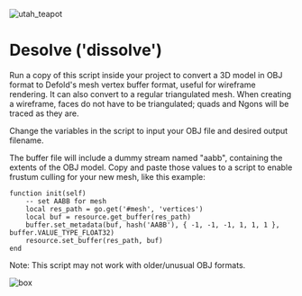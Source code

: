 ![utah_teapot](https://github.com/Wolfe2x7/Desolve/assets/72348938/1151225f-dd9f-4b3e-aa6c-c26b97ea1902)
# Desolve ('dissolve')
Run a copy of this script inside your project to convert a 3D model in OBJ format to Defold's mesh vertex buffer format, useful for wireframe rendering. It can also convert to a regular triangulated mesh. When creating a wireframe, faces do not have to be triangulated; quads and Ngons will be traced as they are.

Change the variables in the script to input your OBJ file and desired output filename.

The buffer file will include a dummy stream named "aabb", containing the extents of the OBJ model. Copy and paste those values to a script to enable frustum culling for your new mesh, like this example:
```
function init(self)
	-- set AABB for mesh
	local res_path = go.get('#mesh', 'vertices')
	local buf = resource.get_buffer(res_path)
	buffer.set_metadata(buf, hash('AABB'), { -1, -1, -1, 1, 1, 1 }, buffer.VALUE_TYPE_FLOAT32)
	resource.set_buffer(res_path, buf)
end
```

Note: This script may not work with older/unusual OBJ formats.

![box](https://github.com/Wolfe2x7/Desolve/assets/72348938/a9018291-340b-43a0-9218-a781ab89f23f)
